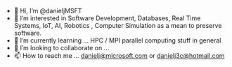 - 👋 Hi, I’m @danieljMSFT
- 👀 I’m interested in Software Development, Databases, Real Time Systems, IoT, AI, Robotics  , Computer Simulation as a mean to preserve software.
- 🌱 I’m currently learning ... HPC / MPI parallel computing stuff in general
- 💞️ I’m looking to collaborate on ...
- 📫 How to reach me ... danielj@microsoft.com or danielj3c@hotmail.com

<!---
danieljMSFT/danieljMSFT is a ✨ special ✨ repository because its `README.md` (this file) appears on your GitHub profile.
You can click the Preview link to take a look at your changes.
--->
